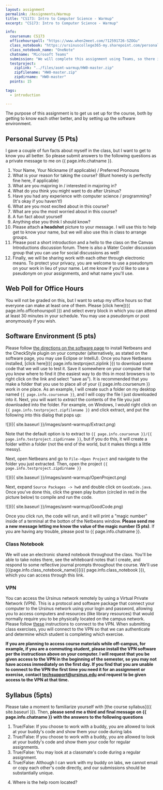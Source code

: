 ```yaml
---
layout: assignment
permalink: /Assignments/Warmup
title: "CS173: Intro to Computer Science - Warmup"
excerpt: "CS173: Intro to Computer Science - Warmup"

info:
  coursenum: CS173
  officehourspoll: "https://www.when2meet.com/?12591726-SZOGu"
  class_notebook: "https://ursinuscollege365-my.sharepoint.com/personal/wmongan_ursinus_edu/Documents/Class%20Notebooks/CS173%20Fall%202021"
  class_notebook_name: "OneNote"
  chatname: "Microsoft Teams"
  submission: "We will complete this assignment using Teams, so there is no need to write up any documentation (as we will in future programming assignments) nor is it necessary to submit anything to Canvas.  It is fine to just follow the directions in each part and send me messages as appropriate!"
  testproject:
    ziplink: "../files/asmt-warmup/HW0-master.zip"
    zipfilename: "HW0-master.zip"
    zipdirname: "HW0-master"
  points: 15
  
tags:
  - introduction
  
---
```


The purpose of this assignment is to get us set up for the course, both by getting to know each other better, and by setting up the software environment.

## Personal Survey (5 Pts)

I gave a couple of fun facts about myself in the class, but I want to get to know you all better. So please submit answers to the following questions as a private message to me on {{ page.info.chatname }}.

1.  Your Name, Your Nickname (if applicable) / Preferred Pronouns
2.  What is your reason for taking the course? (Blunt honesty is perfectly fine here, if applicable)
3.  What are you majoring in / interested in majoring in?
4.  What do you think you might want to do after Ursinus?
5.  Have you had any experience with computer science / programming? (It's okay if you haven't!)
6.  What are you most excited about in this course?
7.  What are you the most worried about in this course?
8.  A fun fact about yourself
9.  Anything else you think I should know?
10.  Please attach **a headshot** picture to your message. I will use this to help get to know your name, but we will also use this in class to arrange groups.
11. Please post a short introduction and a hello to the class on the Canvas Introductions discussion forum.  There is also a Water Cooler discussion group that you can use for social discussions as well!
12.  Finally, we will be sharing work with each other through electronic means.  To protect your privacy, you are welcome to use a pseudonym on your work in lieu of your name.  Let me know if you'd like to use a pseudonym on your assignments, and what name you'll use.

## Web Poll for Office Hours

You will not be graded on this, but I want to setup my office hours so that everyone can make at least one of them. Please [click here]({{ page.info.officehourspoll }}) and select every block in which you can attend at least 30 minutes in your schedule. You may use a pseudonym or post anonymously if you wish.

## Software Environment (5 pts)

Please follow [the directions on the software page](../NetBeans) to install Netbeans and the CheckStyle plugin on your computer (alternatively, as stated on the software page, you may use Eclipse or IntelliJ). Once you have Netbeans installed, [click here]({{ page.info.testproject.ziplink }}) to download some code that we will use to test it. Save it somewhere on your computer that you know where to find it (the easiest way to do this in most browsers is to right click on the link and select "save as"). It is recommended that you make a folder that you use to place all of your {{ page.info.coursenum }} work in one place. As an example, I will create such a folder on my desktop named `{{ page.info.coursenum }}`, and I will copy the file I just downloaded into it. Next, you will want to _extract_ the contents of the file you just downloaded into the folder. For example, on Windows, I would right click on `{{ page.info.testproject.zipfilename }}` and click extract, and put the following into this dialog that pops up:

![]({{ site.baseurl }}/images/asmt-warmup/Extract.png)

Note that the default option is to extract to `{{ page.info.coursenum }}/{{ page.info.testproject.zipdirname }}`, but if you do this, it will create a folder within a folder (not the end of the world, but it makes things a little messy).

Next, open Netbeans and go to `File->Open Project` and navigate to the folder you just extracted. Then, open the project `{{ page.info.testproject.zipdirname }}`

![]({{ site.baseurl }}/images/asmt-warmup/OpenProject.png)

Next, expand `Source Packages -> hw0` and double click on `GoodCode.java`. Once you've done this, click the green play button (circled in red in the picture below) to compile and run the code.

![]({{ site.baseurl }}/images/asmt-warmup/GoodCode.png)

Once you click run, the code will run, and it will print a "magic number" inside of a terminal at the botton of the Netbeans window. **Please send me a new message letting me know the value of the magic number (5 pts)**. If you are having any trouble, please post to {{ page.info.chatname }}.

### Class Notebook

We will use an electronic shared notebook throughout the class.  You'll be able to take notes there, see the whiteboard notes that I create, and respond to some reflective journal prompts throughout the course.  We'll use [{{page.info.class_notebook_name}}]({{ page.info.class_notebook }}), which you can access through this link.

### VPN

You can access the Ursinus network remotely by using a Virtual Private Network (VPN).  This is a protocol and software package that connect your computer to the Ursinus network using your login and password, allowing you to access computers and resources (like library resources) that would normally require you to be physically located on the campus network.  Please follow [these](https://www.ursinus.edu/offices/information-technology/technology-support/hardware-and-software-help/remote-connections-and-vpn/) instructions to connect to the VPN.  When submitting class exercises, you will connect to the VPN so that we can authenticate and determine which student is completing which exercise.

**If you are planning to access course materials while off-campus, for example, if you are a commuting student, please install the VPN software per the instructiosn above on your computer.  I will request that you be given access to the VPN in the beginning of the semester, so you may not have access immediately on the first day.  If you find that you are unable to connect to the VPN the first time you need it for an assignment or exercise, contact techsupport@ursinus.edu and request to be given access to the VPN at that time.**

## Syllabus (5pts)

Please take a moment to familiarize yourself with [the course syllabus]({{ site.baseurl }}). Then, **please send me a third and final message on {{ page.info.chatname }} with the answers to the following questions**

1.  True/False: If you choose to work with a buddy, you are allowed to look at your buddy's code and show them your code during labs
2.  True/False: If you choose to work with a buddy, you are allowed to look at your buddy's code and show them your code for regular assignments.
3.  True/False: You may look at a classmate's code during a regular assignment.
4.  True/False: Although I can work with my buddy on labs, we cannot email or copy each other's code directly, and our submissions should be substantially unique.
<!--4.  What happens if you show up after the lecture has already started?-->
4.  Where is the help room located?
<!--5.  Extra credit (+2) Send me a selfie of yourself inside of the help room.-->
